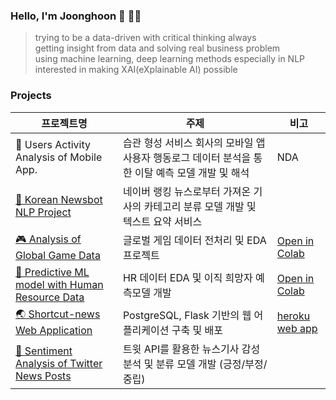 ### Hello, I'm Joonghoon 🚀 👋🏻 
> trying to be a data-driven with critical thinking always<br>
> getting insight from data and solving real business problem<br>
> using machine learning, deep learning methods especially in NLP<br>
> interested in making XAI(eXplainable AI) possible

### Projects
| 프로젝트명 | 주제 | 비고 |
|-------|--------|-----|
|📱 Users Activity Analysis of Mobile App. | 습관 형성 서비스 회사의 모바일 앱 사용자 행동로그 데이터 분석을 통한 이탈 예측 모델 개발 및 해석 | NDA
| [🤖 Korean Newsbot NLP Project](https://github.com/JoonghoonChoi/Korean-newsbot-nlp) | 네이버 랭킹 뉴스로부터 가져온 기사의 카테고리 분류 모델 개발 및 텍스트 요약 서비스 |  |
| [🎮 Analysis of Global Game Data](https://drive.google.com/file/d/1sob-qKtRw9jOYggoCawJLv4nG8R8vrl2/view?usp=sharing) | 글로벌 게임 데이터 전처리 및 EDA 프로젝트 | [Open in Colab](https://colab.research.google.com/github/JoonghoonChoi/AI_01_Projects/blob/main/Section_1/AI_01_%EC%B5%9C%EC%A4%91%ED%9B%88_Project_Section_1.ipynb) |
| [💼 Predictive ML model with Human Resource Data](https://drive.google.com/file/d/18gQ5LhJmzdznYOerEt4LjfjC9UUrHgh1/view?usp=sharing) | HR 데이터 EDA 및 이직 희망자 예측모델 개발 | [Open in Colab](https://colab.research.google.com/github/JoonghoonChoi/AI_01_Projects/blob/main/Section_2/AI_01_%EC%B5%9C%EC%A4%91%ED%9B%88_Prjoect_Section_2.ipynb)
| [🌏 Shortcut-news Web Application](https://github.com/JoonghoonChoi/shortcut-news-app) | PostgreSQL, Flask 기반의 웹 어플리케이션 구축 및 배포 | [heroku web app](https://shortcut-news.herokuapp.com)
| [📰 Sentiment Analysis of Twitter News Posts](https://github.com/JoonghoonChoi/TweetSentimentAnalysis) | 트윗 API를 활용한 뉴스기사 감성분석 및 분류 모델 개발 (긍정/부정/중립)

<!-- ![Anurag's GitHub stats](https://github-readme-stats.vercel.app/api?username=JoonghoonChoi&count_private=true&show_icons=true&theme=cobalt&include_all_commits=True) -->


<!-- ### Experienced at least once .. 👇🏻👇🏻👇🏻
<img src="https://img.shields.io/badge/python-3766AB?style=flat-square&logo=Python&logoColor=white"/></a>
<img src="https://img.shields.io/badge/jupyter-F37626?style=flat-square&logo=Jupyter&logoColor=white"/></a>
<img src="https://img.shields.io/badge/numpy-013243?style=flat-square&logo=NumPy&logoColor=white"/></a>
<img src="https://img.shields.io/badge/pandas-150458?style=flat-square&logo=pandas&logoColor=white"/></a>
<img src="https://img.shields.io/badge/tensorflow-FF6F00?style=flat-square&logo=TensorFlow&logoColor=white"/></a>
<img src="https://img.shields.io/badge/plotly-3F4F75?style=flat-square&logo=Plotly&logoColor=white"/></a>
<img src="https://img.shields.io/badge/postgreSQL-4169E1?style=flat-square&logo=PostgreSQL&logoColor=white"/></a> 
<img src="https://img.shields.io/badge/MySQL-4479A1?style=flat-square&logo=MySQL&logoColor=white"/></a> 
<img src="https://img.shields.io/badge/flask-000000?style=flat-square&logo=Flask&logoColor=white"/></a> 
<img src="https://img.shields.io/badge/heroku-430098?style=flat-square&logo=Heroku&logoColor=white"/></a> 
 -->
